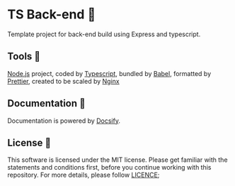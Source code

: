 # TS Back-end 🚀

Template project for back-end build using Express and typescript.

## Tools 🚀

[Node.js](https://nodejs.org/en/) project, coded by [Typescript](https://www.typescriptlang.org/index.html), bundled by [Babel](https://babeljs.io/), formatted by [Prettier](https://prettier.io/), created to be scaled by [Nginx](https://www.nginx.com/)

## Documentation 📓

Documentation is powered by [Docsify](https://docsify.js.org/#/).

## License 📢

This software is licensed under the MIT license. Please get familiar with the statements and conditions first, before you continue working with this repository. For more details, please follow [LICENCE](./LICENSE);
